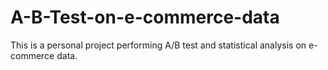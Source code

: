 # A-B-Test-on-e-commerce-data
This is a personal project performing A/B test and statistical analysis on e-commerce data.  
